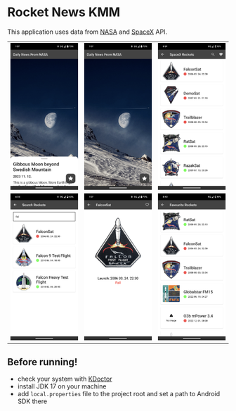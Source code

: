 # Rocket News KMM

This application uses data from [NASA] and [SpaceX] API.

<table>
  <tr>
    <td><img src="./Photos/News.png" alt="News"></td>
    <td><img src="./Photos/Photo.png" alt="Photo"></td>
    <td><img src="./Photos/Rockets.png" alt="Rockets"></td>
  </tr>
  <tr>
    <td><img src="./Photos/Search.png" alt="Search"></td>
    <td><img src="./Photos/Detail.png" alt="Detail"></td>
    <td><img src="./Photos/Favourite.png" alt="Favourite"></td>
  </tr>
</table>

## Before running!
- check your system with [KDoctor](https://github.com/Kotlin/kdoctor)
- install JDK 17 on your machine
- add `local.properties` file to the project root and set a path to Android SDK there

[NASA]: https://api.nasa.gov/planetary/apod?api_key=DEMO_KEY
[SpaceX]: https://api.spacexdata.com/v5/launches/